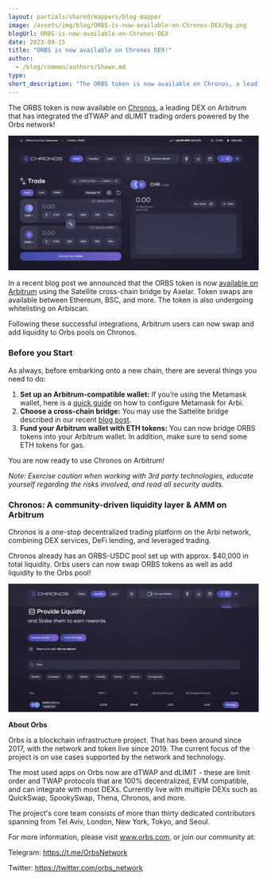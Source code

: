 ```yaml
---
layout: partials/shared/mappers/blog-mapper
image: /assets/img/blog/ORBS-is-now-available-on-Chronos-DEX/bg.png
blogUrl: ORBS-is-now-available-on-Chronos-DEX
date: 2023-09-15
title: "ORBS is now available on Chronos DEX!"
author:
  - /blog/common/authors/Shawn.md
type:
short_description: "The ORBS token is now available on Chronos, a leading DEX on Arbitrum that has integrated the dTWAP and dLIMIT trading orders powered by the Orbs network!"
---
```


The ORBS token is now available on [Chronos](https://app.chronos.exchange/), a leading DEX on Arbitrum that has integrated the dTWAP and dLIMIT trading orders powered by the Orbs network!

![screenshot1](/assets/img/blog/ORBS-is-now-available-on-Chronos-DEX/image1.png)

 
In a recent blog post we announced that the ORBS token is now [available on Arbitrum](https://www.orbs.com/orbs-expands-to-arbitrum-via-satellite-bridge-by-axelar/) using the Satellite cross-chain bridge by Axelar. Token swaps are available between Ethereum, BSC, and more. The token is also undergoing whitelisting on Arbiscan. 

Following these successful integrations, Arbitrum users can now swap and add liquidity to Orbs pools on Chronos.

### Before you Start

As always, before embarking onto a new chain, there are several things you need to do:

1. **Set up an Arbitrum-compatible wallet:** If you’re using the Metamask wallet, here is a [quick guide](https://docs.arbitrum.io/getting-started-users) on how to configure Metamask for Arbi.
2. **Choose a cross-chain bridge:** You may use the Sattelite bridge described in our recent [blog post](https://www.orbs.com/Orbs-integrates-with-Satellite-by-Axelar/).
3. **Fund your Arbitrum wallet with ETH tokens:** You can now bridge ORBS tokens into your Arbitrum wallet. In addition, make sure to send some ETH tokens for gas. 

You are now ready to use Chronos on Arbitrum!

_Note: Exercise caution when working with 3rd party technologies, educate yourself regarding the risks involved, and read all security audits._

### Chronos: A community-driven liquidity layer & AMM on Arbitrum

Chronos is a one-stop decentralized trading platform on the Arbi network, combining DEX services, DeFi lending, and leveraged trading. 

Chronos already has an ORBS-USDC pool set up with approx. $40,000 in total liquidity. Orbs users can now swap ORBS tokens as well as add liquidity to the Orbs pool!

![screenshot2](/assets/img/blog/ORBS-is-now-available-on-Chronos-DEX/image2.png)


<div class='line-separator'></div>

**About Orbs**

Orbs is a blockchain infrastructure project. That has been around since 2017, with the network and token live since 2019. The current focus of the project is on use cases supported by the network and technology.


The most used apps on Orbs now are dTWAP and dLIMIT - these are limit order and TWAP protocols that are 100% decentralized, EVM compatible, and can integrate with most DEXs. Currently live with multiple DEXs such as QuickSwap, SpookySwap, Thena, Chronos, and more.

The project's core team consists of more than thirty dedicated contributors spanning from Tel Aviv, London, New York, Tokyo, and Seoul.

For more information, please visit www.orbs.com, or join our community at: 

Telegram: https://t.me/OrbsNetwork 

Twitter: https://twitter.com/orbs_network 


